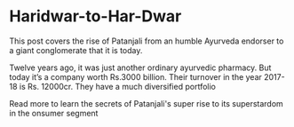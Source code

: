 # Haridwar-to-Har-Dwar

This post covers the rise of Patanjali from an humble Ayurveda endorser to a giant conglomerate that it is today.

Twelve years ago, it was just another ordinary ayurvedic pharmacy. But today it’s a company worth Rs.3000 billion. Their turnover in the year 2017-18 is Rs. 12000cr. They have a much diversified portfolio

Read more to learn the secrets of Patanjali's super rise to its superstardom in the onsumer segment
